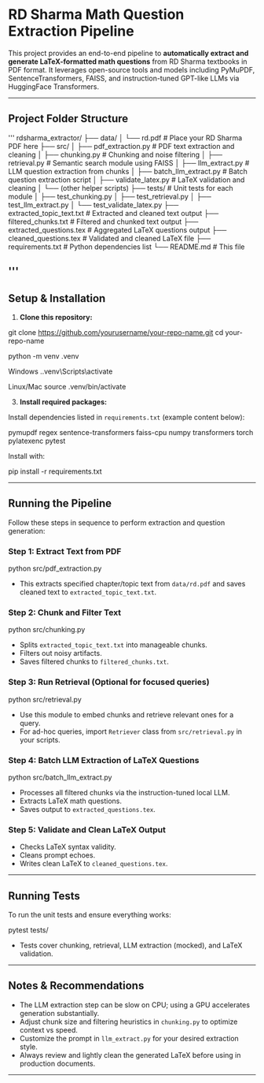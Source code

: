 # RD Sharma Math Question Extraction Pipeline

This project provides an end-to-end pipeline to **automatically extract and generate LaTeX-formatted math questions** from RD Sharma textbooks in PDF format. It leverages open-source tools and models including PyMuPDF, SentenceTransformers, FAISS, and instruction-tuned GPT-like LLMs via HuggingFace Transformers.

---

## Project Folder Structure
'''
rdsharma_extractor/
├── data/
│ └── rd.pdf # Place your RD Sharma PDF here
├── src/
│ ├── pdf_extraction.py # PDF text extraction and cleaning
│ ├── chunking.py # Chunking and noise filtering
│ ├── retrieval.py # Semantic search module using FAISS
│ ├── llm_extract.py # LLM question extraction from chunks
│ ├── batch_llm_extract.py # Batch question extraction script
│ ├── validate_latex.py # LaTeX validation and cleaning
│ └── (other helper scripts)
├── tests/ # Unit tests for each module
│ ├── test_chunking.py
│ ├── test_retrieval.py
│ ├── test_llm_extract.py
│ └── test_validate_latex.py
├── extracted_topic_text.txt # Extracted and cleaned text output
├── filtered_chunks.txt # Filtered and chunked text output
├── extracted_questions.tex # Aggregated LaTeX questions output
├── cleaned_questions.tex # Validated and cleaned LaTeX file
├── requirements.txt # Python dependencies list
└── README.md # This file

'''
---

## Setup & Installation

1. **Clone this repository:**

git clone https://github.com/yourusername/your-repo-name.git
cd your-repo-name

python -m venv .venv

Windows
..venv\Scripts\activate

Linux/Mac
source .venv/bin/activate


3. **Install required packages:**

Install dependencies listed in `requirements.txt` (example content below):

pymupdf
regex
sentence-transformers
faiss-cpu
numpy
transformers
torch
pylatexenc
pytest

Install with:

pip install -r requirements.txt


---

## Running the Pipeline

Follow these steps in sequence to perform extraction and question generation:

### Step 1: Extract Text from PDF

python src/pdf_extraction.py

- This extracts specified chapter/topic text from `data/rd.pdf` and saves cleaned text to `extracted_topic_text.txt`.

### Step 2: Chunk and Filter Text

python src/chunking.py

- Splits `extracted_topic_text.txt` into manageable chunks.
- Filters out noisy artifacts.
- Saves filtered chunks to `filtered_chunks.txt`.

### Step 3: Run Retrieval (Optional for focused queries)

python src/retrieval.py

- Use this module to embed chunks and retrieve relevant ones for a query.
- For ad-hoc queries, import `Retriever` class from `src/retrieval.py` in your scripts.

### Step 4: Batch LLM Extraction of LaTeX Questions

python src/batch_llm_extract.py

- Processes all filtered chunks via the instruction-tuned local LLM.
- Extracts LaTeX math questions.
- Saves output to `extracted_questions.tex`.

### Step 5: Validate and Clean LaTeX Output


- Checks LaTeX syntax validity.
- Cleans prompt echoes.
- Writes clean LaTeX to `cleaned_questions.tex`.

---

## Running Tests

To run the unit tests and ensure everything works:

pytest tests/

- Tests cover chunking, retrieval, LLM extraction (mocked), and LaTeX validation.

---

## Notes & Recommendations

- The LLM extraction step can be slow on CPU; using a GPU accelerates generation substantially.
- Adjust chunk size and filtering heuristics in `chunking.py` to optimize context vs speed.
- Customize the prompt in `llm_extract.py` for your desired extraction style.
- Always review and lightly clean the generated LaTeX before using in production documents.

---


